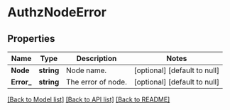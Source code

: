 # AuthzNodeError

## Properties
Name | Type | Description | Notes
------------ | ------------- | ------------- | -------------
**Node** | **string** | Node name. | [optional] [default to null]
**Error_** | **string** | The error of node. | [optional] [default to null]

[[Back to Model list]](../README.md#documentation-for-models) [[Back to API list]](../README.md#documentation-for-api-endpoints) [[Back to README]](../README.md)

